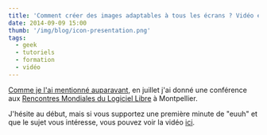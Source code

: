 ```yaml
---
title: 'Comment créer des images adaptables à tous les écrans ? Vidéo en ligne'
date: 2014-09-09 15:00
thumb: '/img/blog/icon-presentation.png'
tags:
  - geek
  - tutoriels
  - formation
  - vidéo
---
```


[Comme je l'ai mentionné auparavant](../../fr/blog/conference-rmll-images-responsives), en juillet j'ai donné une conférence aux [Rencontres Mondiales du Logiciel Libre](https://2014.rmll.info/) à Montpellier.

J'hésite au début, mais si vous supportez une première minute de "euuh" et que le sujet vous intéresse, vous pouvez voir la vidéo [ici](http://video.rmll.info/videos/image-responsives-nouveaux-traitements-dimages-par-noeuds-et-graphs/).
